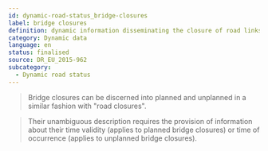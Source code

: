 ```yaml
---
id: dynamic-road-status_bridge-closures
label: bridge closures
definition: dynamic information disseminating the closure of road links corresponding to bridges.
category: Dynamic data
language: en
status: finalised
source: DR_EU_2015-962
subcategory:
  - Dynamic road status
---
```


>Bridge closures can be discerned into planned and unplanned in a similar fashion with "road closures".

>Their unambiguous description requires the provision of information about their time validity (applies to planned bridge closures) or time of occurrence (applies to unplanned bridge closures).

